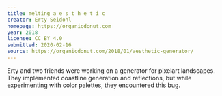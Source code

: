 ```yaml
---
title: melting a e s t h e t i c
creator: Erty Seidohl
homepage: https://organicdonut.com
year: 2018
license: CC BY 4.0
submitted: 2020-02-16
source: https://organicdonut.com/2018/01/aesthetic-generator/
---
```


Erty and two friends were working on a generator for pixelart landscapes. They implemented coastline generation and reflections, but while experimenting with color palettes, they encountered this bug.
